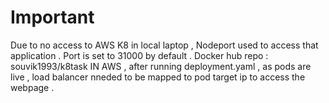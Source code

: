 # Important 
Due to no access to AWS K8 in local laptop , Nodeport used to access that application .
Port is set to 31000 by default .
Docker hub repo : souvik1993/k8task
IN AWS , after running deployment.yaml , as pods are live , load balancer nneded to be mapped to pod target ip to access the webpage .
